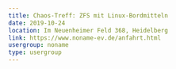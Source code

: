 ```yaml
---
title: Chaos-Treff: ZFS mit Linux-Bordmitteln
date: 2019-10-24
location: Im Neuenheimer Feld 368, Heidelberg
link: https://www.noname-ev.de/anfahrt.html
usergroup: noname
type: usergroup
---
```

